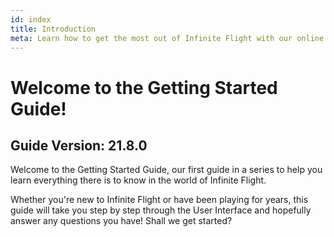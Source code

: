 ```yaml
---
id: index
title: Introduction
meta: Learn how to get the most out of Infinite Flight with our online documentation.
---
```


# Welcome to the Getting Started Guide!



## Guide Version: 21.8.0



Welcome to the Getting Started Guide, our first guide in a series to help you learn everything there is to know in the world of Infinite Flight. 



Whether you're new to Infinite Flight or have been playing for years, this guide will take you step by step through the User Interface and hopefully answer any questions you have! Shall we get started?

